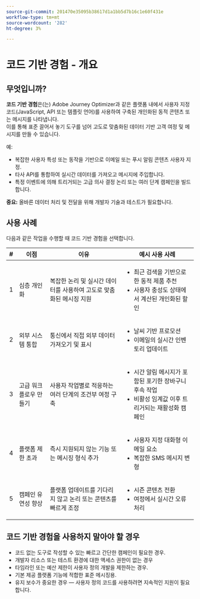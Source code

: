 ```yaml
---
source-git-commit: 201470e35095b38617d1a1bb5d7b16c1e60f431e
workflow-type: tm+mt
source-wordcount: '282'
ht-degree: 3%

---
```

# 코드 기반 경험 - 개요

## 무엇입니까?

**코드 기반 경험**&#x200B;은(는) Adobe Journey Optimizer과 같은 플랫폼 내에서 사용자 지정 코드(JavaScript, API 또는 템플릿 언어)를 사용하여 구축된 개인화된 동적 콘텐츠 또는 메시지를 나타냅니다.\
이를 통해 표준 끌어서 놓기 도구를 넘어 고도로 맞춤화된 데이터 기반 고객 여정 및 메시지를 만들 수 있습니다.

예:

* 복잡한 사용자 특성 또는 동작을 기반으로 이메일 또는 푸시 알림 콘텐츠 사용자 지정.
* 타사 API를 통합하여 실시간 데이터를 가져오고 메시지에 주입합니다.
* 특정 이벤트에 의해 트리거되는 고급 의사 결정 논리 또는 여러 단계 캠페인을 빌드합니다.

**중요:** 올바른 데이터 처리 및 전달을 위해 개발자 기술과 테스트가 필요합니다.

## 사용 사례

다음과 같은 작업을 수행할 때 코드 기반 경험을 선택합니다.

| # | 이점 | 이유 | 예시 사용 사례 |
|---|---------|-----|-------------------|
| 1 | 심층 개인화 | 복잡한 논리 및 실시간 데이터를 사용하여 고도로 맞춤화된 메시징 지원 | <ul><li>최근 검색을 기반으로 한 동적 제품 추천</li><li>사용자 충성도 상태에서 계산된 개인화된 할인</li></ul> |
| 2 | 외부 시스템 통합 | 통신에서 직접 외부 데이터 가져오기 및 표시 | <ul><li>날씨 기반 프로모션</li><li>이메일의 실시간 인벤토리 업데이트</li></ul> |
| 3 | 고급 워크플로우 만들기 | 사용자 작업별로 적응하는 여러 단계의 조건부 여정 구축 | <ul><li>시간 알림 메시지가 포함된 포기한 장바구니 후속 작업</li><li>비활성 임계값 이후 트리거되는 재활성화 캠페인</li></ul> |
| 4 | 플랫폼 제한 초과 | 즉시 지원되지 않는 기능 또는 메시징 형식 추가 | <ul><li>사용자 지정 대화형 이메일 요소</li><li>복잡한 SMS 메시지 변형</li></ul> |
| 5 | 캠페인 유연성 향상 | 플랫폼 업데이트를 기다리지 않고 논리 또는 콘텐츠를 빠르게 조정 | <ul><li>시즌 콘텐츠 전환</li><li>여정에서 실시간 오류 처리</li></ul> |

## 코드 기반 경험을 사용하지 말아야 할 경우

* 코드 없는 도구로 작성할 수 있는 빠르고 간단한 캠페인이 필요한 경우.
* 개발자 리소스 또는 테스트 환경에 대한 액세스 권한이 없는 경우
* 타임라인 또는 예산 제한이 사용자 정의 개발을 제한하는 경우.
* 기본 제공 플랫폼 기능에 적합한 표준 메시징용.
* 유지 보수가 중요한 경우 — 사용자 정의 코드를 사용하려면 지속적인 지원이 필요합니다.
